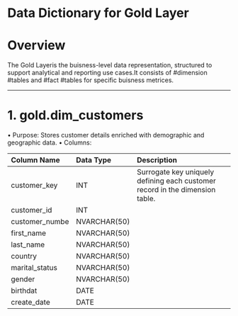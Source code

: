 # **Data Dictionary for Gold Layer**

# Overview

The Gold Layeris the buisness-level data representation, structured to support analytical and reporting use cases.It consists of #dimension 
#tables and #fact #tables for specific buisness metrices.
_________________________________________________________________________________________________________________________________________________

# 1. gold.dim_customers
  •	Purpose: Stores customer details enriched with demographic and geographic data.
  •	Columns:
  
  |Column Name	  |     Data Type	   |                               Description
  |:--------------|:-----------------|:-----------------------------------------------------------------------------
  |customer_key   |     INT          |  Surrogate key uniquely defining each customer record in the dimension table.
  |customer_id    |     INT          |  
  |customer_numbe |     NVARCHAR(50) |
  |first_name     |     NVARCHAR(50) |
  |last_name      |     NVARCHAR(50) |
  |country        |     NVARCHAR(50) |
  |marital_status |     NVARCHAR(50) |
  |gender         |     NVARCHAR(50) |
  |birthdat       |     DATE         |
  |create_date    |     DATE         |
